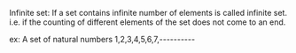 Infinite set:
If a set contains infinite number of elements is called infinite set.
i.e. if the counting of different elements of the set does not come to an end.

ex:
    A set of natural numbers
    1,2,3,4,5,6,7,----------